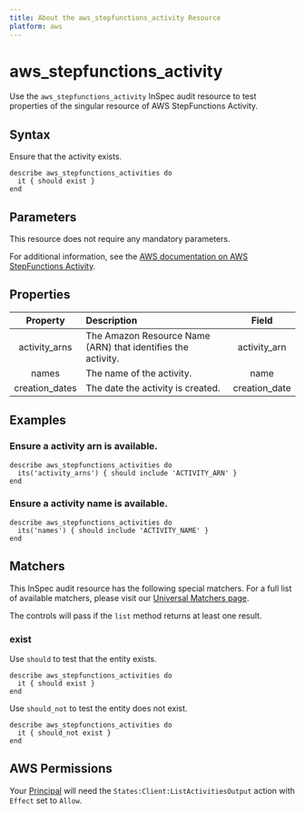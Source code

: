 ```yaml
---
title: About the aws_stepfunctions_activity Resource
platform: aws
---
```


# aws_stepfunctions_activity

Use the `aws_stepfunctions_activity` InSpec audit resource to test properties of the singular resource of AWS StepFunctions Activity.

## Syntax

Ensure that the activity exists.

    describe aws_stepfunctions_activities do
      it { should exist }
    end

## Parameters

This resource does not require any mandatory parameters.

For additional information, see the [AWS documentation on AWS StepFunctions Activity](https://docs.aws.amazon.com/AWSCloudFormation/latest/UserGuide/aws-resource-stepfunctions-activity.html).

## Properties

| Property | Description | Field |
| :---: | :--- | :---: |
| activity_arns | The Amazon Resource Name (ARN) that identifies the activity. | activity_arn |
| names | The name of the activity. | name |
| creation_dates | The date the activity is created. | creation_date |

## Examples

### Ensure a activity arn is available.
    describe aws_stepfunctions_activities do
      its('activity_arns') { should include 'ACTIVITY_ARN' }
    end

### Ensure a activity name is available.
    describe aws_stepfunctions_activities do
      its('names') { should include 'ACTIVITY_NAME' }
    end

## Matchers

This InSpec audit resource has the following special matchers. For a full list of available matchers, please visit our [Universal Matchers page](https://www.inspec.io/docs/reference/matchers/).

The controls will pass if the `list` method returns at least one result.

### exist

Use `should` to test that the entity exists.

    describe aws_stepfunctions_activities do
      it { should exist }
    end

Use `should_not` to test the entity does not exist.

    describe aws_stepfunctions_activities do
      it { should_not exist }
    end

## AWS Permissions

Your [Principal](https://docs.aws.amazon.com/IAM/latest/UserGuide/intro-structure.html#intro-structure-principal) will need the `States:Client:ListActivitiesOutput` action with `Effect` set to `Allow`.